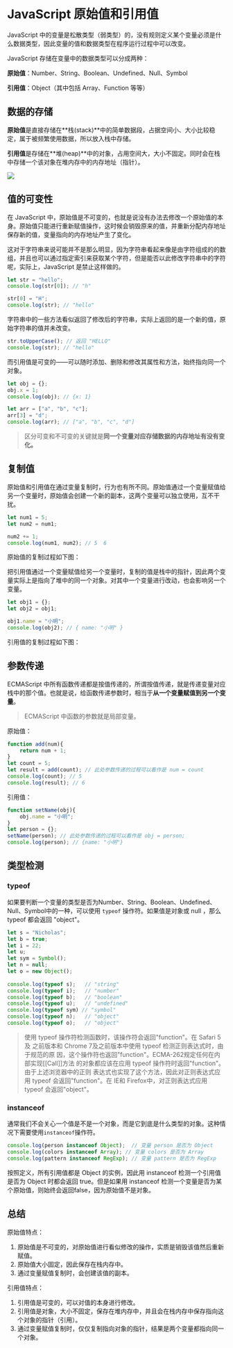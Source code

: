 # JavaScript 原始值和引用值



JavaScript 中的变量是松散类型（弱类型）的，没有规则定义某个变量必须是什么数据类型，因此变量的值和数据类型在程序运行过程中可以改变。

JavaScript 存储在变量中的数据类型可以分成两种：

**原始值**：Number、String、Boolean、Undefined、Null、Symbol

**引用值**：Object（其中包括 Array、Function 等等）



## 数据的存储

**原始值**是直接存储在**栈(stack)**中的简单数据段，占据空间小、大小比较稳定，属于被频繁使用数据，所以放入栈中存储。

**引用值**是存储在**堆(heap)**中的对象，占用空间大，大小不固定。同时会在栈中存储一个该对象在堆内存中的内存地址（指针）。

![](E:\2-web前端\个人作品集\my博客图片\JavaScript\JavaScript-01-1.png)



## 值的可变性

在 JavaScript 中，原始值是不可变的，也就是说没有办法去修改一个原始值的本身。原始值只能进行重新赋值操作，这时候会销毁原来的值，并重新分配内存地址保存新的值，变量指向的内存地址产生了变化。

这对于字符串来说可能并不是那么明显，因为字符串看起来像是由字符组成的的数组，并且也可以通过指定索引来获取某个字符，但是能否以此修改字符串中的字符呢，实际上，JavaScript 是禁止这样做的。

```javascript
let str = "hello";
console.log(str[0]); // "h"

str[0] = "H";
console.log(str); // "hello"
```

字符串中的一些方法看似返回了修改后的字符串，实际上返回的是一个新的值，原始字符串的值并未改变。

```javascript
str.toUpperCase(); // 返回 "HELLO"
console.log(str); // "hello"
```



而引用值是可变的——可以随时添加、删除和修改其属性和方法，始终指向同一个对象。

```javascript
let obj = {};
obj.x = 1;
console.log(obj); // {x: 1}

let arr = ["a", "b", "c"];
arr[3] = "d";
console.log(arr); // ["a", "b", "c", "d"]
```



> 区分可变和不可变的关键就是**同一个变量对应存储数据的内存地址有没有变化。**



## 复制值

原始值和引用值在通过变量复制时，行为也有所不同。原始值通过一个变量赋值给另一个变量时，原始值会创建一个新的副本，这两个变量可以独立使用，互不干扰。

```JavaScript
let num1 = 5;
let num2 = num1;

num2 += 1;
console.log(num1, num2); // 5  6
```

原始值的复制过程如下图：



把引用值通过一个变量赋值给另一个变量时，复制的值是栈中的指针，因此两个变量实际上是指向了堆中的同一个对象。对其中一个变量进行改动，也会影响另一个变量。

```JavaScript
let obj1 = {};
let obj2 = obj1;

obj1.name = "小明";
console.log(obj2); // { name: "小明" }
```

引用值的复制过程如下图：





## 参数传递

ECMAScript 中所有函数传递都是按值传递的，所谓按值传递，就是传递变量对应栈中的那个值。也就是说，给函数传递参数时，相当于**从一个变量赋值到另一个变量**。

> ECMAScript 中函数的参数就是局部变量。

原始值：

```javascript
function add(num){
    return num + 1;
}
let count = 5;
let result = add(count); // 此处参数传递的过程可以看作是 num = count
console.log(count); // 5
console.log(result); // 6
```

引用值：

```javascript
function setName(obj){
    obj.name = "小明";
}
let person = {};
setName(person); // 此处参数传递的过程可以看作是 obj = person;
console.log(person); // {name: "小明"}
```



## 类型检测

### typeof

如果要判断一个变量的类型是否为Number、String、Boolean、Undefined、Null、Symbol中的一种，可以使用 `typeof` 操作符。如果值是对象或 null ，那么 typeof 都会返回 "object"。

```javascript
let s = "Nicholas"; 
let b = true; 
let i = 22; 
let u; 
let sym = Symbol();
let n = null; 
let o = new Object(); 
 
console.log(typeof s);   // "string"
console.log(typeof i);   // "number" 
console.log(typeof b);   // "boolean" 
console.log(typeof u);   // "undefined"
console.log(typeof sym) // "symbol"
console.log(typeof n);   // "object" 
console.log(typeof o);   // "object" 
```



>  使用 typeof 操作符检测函数时，该操作符会返回"function"。在 Safari 5及 之前版本和 Chrome 7及之前版本中使用 typeof 检测正则表达式时，由于规范的原 因，这个操作符也返回"function"。ECMA-262规定任何在内部实现[[Call]]方法 的对象都应该在应用 typeof 操作符时返回"function"。由于上述浏览器中的正则 表达式也实现了这个方法，因此对正则表达式应用 typeof 会返回"function"。在 IE和 Firefox中，对正则表达式应用 typeof 会返回"object"。 



### instanceof

通常我们不会关心一个值是不是一个对象，而是它到底是什么类型的对象。这种情况下需要使用`instanceof`操作符。

```javascript
console.log(person instanceof Object);  // 变量 person 是否为 Object
console.log(colors instanceof Array); // 变量 colors 是否为 Array
console.log(pattern instanceof RegExp); // 变量 pattern 是否为 RegExp
```

按照定义，所有引用值都是 Object 的实例，因此用 instanceof 检测一个引用值是否为 Object 时都会返回 true。但是如果用 instanceof 检测一个变量是否为某个原始值，则始终会返回false，因为原始值不是对象。



## 总结

原始值特点：

1. 原始值是不可变的，对原始值进行看似修改的操作，实质是销毁该值然后重新赋值。
2. 原始值大小固定，因此保存在栈内存中。
3. 通过变量赋值复制时，会创建该值的副本。

引用值特点：

1. 引用值是可变的，可以对值的本身进行修改。
2. 引用值是对象，大小不固定，保存在堆内存中，并且会在栈内存中保存指向这个对象的指针（引用）。
3. 通过变量赋值复制时，仅仅复制指向对象的指针，结果是两个变量都指向同一个对象。



